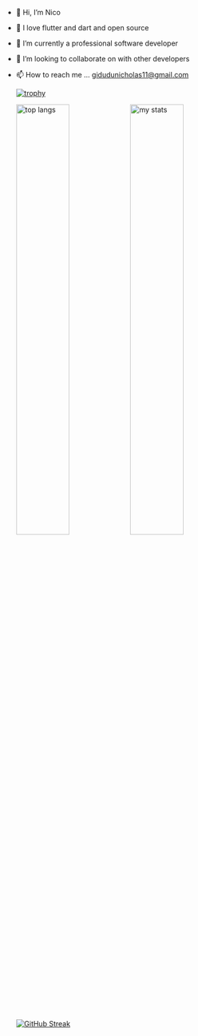 - 👋 Hi, I’m Nico 
- 👀 I love flutter and dart and open source
- 🌱 I’m currently a professional software developer
- 💞️ I’m looking to collaborate on with other developers
- 📫 How to reach me ... gidudunicholas11@gmail.com


  [![trophy](https://github-profile-trophy.vercel.app/?username=Nicopee&theme=onedark)](https://github.com/ryo-ma/github-profile-trophy)


  <img alt="top langs" align="left" width="47%" src="https://github-readme-stats.vercel.app/api/top-langs/?username=Nicopee" />
  <img alt="my stats" align="left" width="47%" src="https://github-readme-stats.vercel.app/api?username=Nicopee&show_icons=true&theme=radical" />


  [![GitHub Streak](https://streak-stats.demolab.com/?user=Nicopee&theme=dark)](https://git.io/streak-stats)

<!---
Nicopee/Nicopee is a ✨ special ✨ repository because its `README.md` (this file) appears on your GitHub profile.
You can click the Preview link to take a look at your changes.
--->
